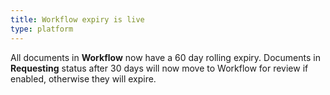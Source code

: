 ```yaml
---
title: Workflow expiry is live
type: platform
---
```


All documents in **Workflow** now have a 60 day rolling expiry. Documents in **Requesting** status after 30 days will now move to Workflow for review if enabled, otherwise they will expire.